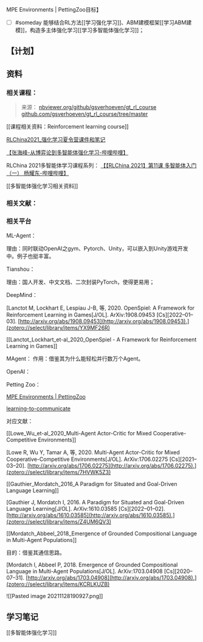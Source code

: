 MPE Environments | PettingZoo目标】


- [ ] #someday 能够结合RL方法[[学习强化学习]]、ABM建模框架[[学习ABM建模]]，构造多主体强化学习[[学习多智能体强化学习]]；

## 【计划】


## 资料




### 相关课程：


> 来源：
> [nbviewer.org/github/gsverhoeven/gt_rl_course](https://nbviewer.org/github/gsverhoeven/gt_rl_course)
> [github.com/gsverhoeven/gt_rl_course/tree/master](https://github.com/gsverhoeven/gt_rl_course/tree/master/)


[[课程相关资料：Reinforcement learning course]]



[RLChina2021_强化学习夏令营课件和笔记](file:///Users/ethan/Documents/CoreFiles/ReadingsFile/计算科学/多智能体强化学习/RLChina2021_强化学习夏令营课件和笔记)

[【张海峰-从博弈论到多智能体强化学习-哔哩哔哩】](https://b23.tv/xaOJcjE)


RLChina 2021多智能体学习课程系列：
[【【RLChina 2021】第11课 多智能体入门（一） 杨耀东-哔哩哔哩】](https://b23.tv/kcYpLVF) 




[[多智能体强化学习相关资料]]






### 相关文献：




### 相关平台

ML-Agent：

理由：同时联动OpenAI之gym、Pytorch、Unity，可以嵌入到Unity游戏开发中。例子也挺丰富。

Tianshou：

理由：国人开发、中文文档、二次封装PyTorch，使得更易用；

DeepMind：

[Lanctot M, Lockhart E, Lespiau J-B, 等, 2020. OpenSpiel: A Framework for Reinforcement Learning in Games[J/OL]. ArXiv:1908.09453 [Cs][2022–01–03]. [http://arxiv.org/abs/1908.09453](http://arxiv.org/abs/1908.09453).](zotero://select/library/items/YX9MF26R)

[[Lanctot_Lockhart_et-al_2020_OpenSpiel - A Framework for Reinforcement Learning in Games]]


MAgent：
作用：借鉴其为什么能轻松并行数万个Agent。

OpenAI：

Petting Zoo：

[MPE Environments | PettingZoo](https://github.com/Farama-Foundation/PettingZoo)


[learning-to-communicate](https://openai.com/blog/learning-to-communicate/)

对应文献：

[[Lowe_Wu_et-al_2020_Multi-Agent Actor-Critic for Mixed Cooperative-Competitive Environments]]

[Lowe R, Wu Y, Tamar A, 等, 2020. Multi-Agent Actor-Critic for Mixed Cooperative-Competitive Environments[J/OL]. ArXiv:1706.02275 [Cs][2021–03–20]. [http://arxiv.org/abs/1706.02275](http://arxiv.org/abs/1706.02275).](zotero://select/library/items/7HVWK5Z3)

[[Gauthier_Mordatch_2016_A Paradigm for Situated and Goal-Driven Language Learning]]

[Gauthier J, Mordatch I, 2016. A Paradigm for Situated and Goal-Driven Language Learning[J/OL]. ArXiv:1610.03585 [Cs][2022–01–02]. [http://arxiv.org/abs/1610.03585](http://arxiv.org/abs/1610.03585).](zotero://select/library/items/Z4UM6QV3)

[[Mordatch_Abbeel_2018_Emergence of Grounded Compositional Language in Multi-Agent Populations]]


目的：借鉴其通信思路。

[Mordatch I, Abbeel P, 2018. Emergence of Grounded Compositional Language in Multi-Agent Populations[J/OL]. ArXiv:1703.04908 [Cs][2020–07–31]. [http://arxiv.org/abs/1703.04908](http://arxiv.org/abs/1703.04908).](zotero://select/library/items/KCRLKUZB)

![[Pasted image 20211128190927.png]]

## 学习笔记

[[多智能体强化学习]]
